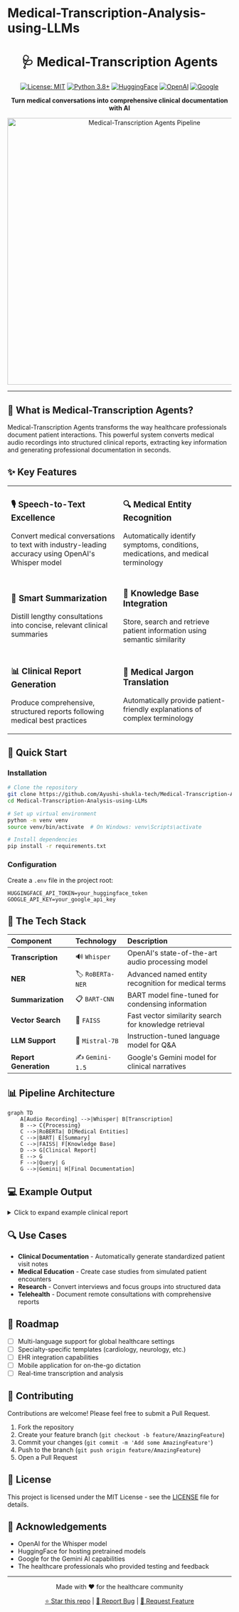 # Medical-Transcription-Analysis-using-LLMs
<div align="center">
  
# 🩺 Medical-Transcription Agents

[![License: MIT](https://img.shields.io/badge/License-MIT-blue.svg)](https://opensource.org/licenses/MIT)
[![Python 3.8+](https://img.shields.io/badge/python-3.8+-blue.svg)](https://www.python.org/downloads/)
[![HuggingFace](https://img.shields.io/badge/🤗-HuggingFace-yellow.svg)](https://huggingface.co/)
[![OpenAI](https://img.shields.io/badge/OpenAI-Whisper-green.svg)](https://openai.com/)
[![Google](https://img.shields.io/badge/Google-Gemini-red.svg)](https://ai.google.dev/)

**Turn medical conversations into comprehensive clinical documentation with AI**

</div>

<p align="center">
  <img src="![image](https://github.com/user-attachments/assets/c0263c64-15ca-4cf1-b693-fe0f54d5ef23)" alt="Medical-Transcription Agents Pipeline" width="600"/>
</p>

---

## 🌟 What is Medical-Transcription Agents?

Medical-Transcription Agents transforms the way healthcare professionals document patient interactions. This powerful system converts medical audio recordings into structured clinical reports, extracting key information and generating professional documentation in seconds.


## ✨ Key Features

<table>
  <tr>
    <td width="50%">
      <h3>🎙️ Speech-to-Text Excellence</h3>
      <p>Convert medical conversations to text with industry-leading accuracy using OpenAI's Whisper model</p>
    </td>
    <td width="50%">
      <h3>🔍 Medical Entity Recognition</h3>
      <p>Automatically identify symptoms, conditions, medications, and medical terminology</p>
    </td>
  </tr>
  <tr>
    <td width="50%">
      <h3>📝 Smart Summarization</h3>
      <p>Distill lengthy consultations into concise, relevant clinical summaries</p>
    </td>
    <td width="50%">
      <h3>🧠 Knowledge Base Integration</h3>
      <p>Store, search and retrieve patient information using semantic similarity</p>
    </td>
  </tr>
  <tr>
    <td width="50%">
      <h3>📊 Clinical Report Generation</h3>
      <p>Produce comprehensive, structured reports following medical best practices</p>
    </td>
    <td width="50%">
      <h3>💬 Medical Jargon Translation</h3>
      <p>Automatically provide patient-friendly explanations of complex terminology</p>
    </td>
  </tr>
</table>

## 🚀 Quick Start

### Installation

```bash
# Clone the repository
git clone https://github.com/Ayushi-shukla-tech/Medical-Transcription-Analysis-using-LLMs.git
cd Medical-Transcription-Analysis-using-LLMs

# Set up virtual environment
python -m venv venv
source venv/bin/activate  # On Windows: venv\Scripts\activate

# Install dependencies
pip install -r requirements.txt
```

### Configuration

Create a `.env` file in the project root:

```
HUGGINGFACE_API_TOKEN=your_huggingface_token
GOOGLE_API_KEY=your_google_api_key
```

## 🔧 The Tech Stack

<div align="center">
  
| Component | Technology | Description |
|:----------|:-----------|:------------|
| **Transcription** | 🔊 `Whisper` | OpenAI's state-of-the-art audio processing model |
| **NER** | 🏷️ `RoBERTa-NER` | Advanced named entity recognition for medical terms |
| **Summarization** | 📋 `BART-CNN` | BART model fine-tuned for condensing information |
| **Vector Search** | 🔎 `FAISS` | Fast vector similarity search for knowledge retrieval |
| **LLM Support** | 🧠 `Mistral-7B` | Instruction-tuned language model for Q&A |
| **Report Generation** | ✍️ `Gemini-1.5` | Google's Gemini model for clinical narratives |

</div>

## 📊 Pipeline Architecture

```mermaid
graph TD
    A[Audio Recording] -->|Whisper| B[Transcription]
    B --> C{Processing}
    C -->|RoBERTa| D[Medical Entities]
    C -->|BART| E[Summary]
    C -->|FAISS| F[Knowledge Base]
    D --> G[Clinical Report]
    E --> G
    F -->|Query| G
    G -->|Gemini| H[Final Documentation]
```

## 💻 Example Output

<details>
<summary>Click to expand example clinical report</summary>

```markdown
### **Patient Clinical Report**  
**Patient Information:**  
- Name: Asha Kumari
- Age: 45  
- Gender: Male  
- Date of Visit: February 10, 2025  
- Physician: Dr. Saurabh
  
### **Chief Complaint & History:**  
- **Primary Symptoms:** Persistent cough (2 weeks), fatigue, mild fever (100.2°F)  
- **Medical History:** Hypertension (10 years), Type 2 Diabetes (5 years)  
- **Medications:** Lisinopril 10mg, Metformin 500mg  
- **Allergies:** Penicillin  
  
### **Assessment & Diagnosis:**  
- **Provisional Diagnosis:** Acute bronchitis  
- **Differential Diagnosis:** COVID-19, Seasonal influenza, Pneumonia  

[continues...]
```
</details>

## 🔍 Use Cases

- **Clinical Documentation** - Automatically generate standardized patient visit notes
- **Medical Education** - Create case studies from simulated patient encounters
- **Research** - Convert interviews and focus groups into structured data
- **Telehealth** - Document remote consultations with comprehensive reports

## 🌱 Roadmap

- [ ] Multi-language support for global healthcare settings
- [ ] Specialty-specific templates (cardiology, neurology, etc.)
- [ ] EHR integration capabilities
- [ ] Mobile application for on-the-go dictation
- [ ] Real-time transcription and analysis

## 🤝 Contributing

Contributions are welcome! Please feel free to submit a Pull Request.

1. Fork the repository
2. Create your feature branch (`git checkout -b feature/AmazingFeature`)
3. Commit your changes (`git commit -m 'Add some AmazingFeature'`)
4. Push to the branch (`git push origin feature/AmazingFeature`)
5. Open a Pull Request

## 📜 License

This project is licensed under the MIT License - see the [LICENSE](LICENSE) file for details.

## 🙏 Acknowledgements

- OpenAI for the Whisper model
- HuggingFace for hosting pretrained models
- Google for the Gemini AI capabilities
- The healthcare professionals who provided testing and feedback

---

<div align="center">
  
Made with ❤️ for the healthcare community

[⭐ Star this repo](https://github.com/Ayushi-shukla-tech/Medical-Transcription-Analysis-using-LLMs) | [🐛 Report Bug](https://github.com/Ayushi-shukla-tech/Medical-Transcription-Analysis-using-LLMs/issues) | [📝 Request Feature](https://github.comAyushi-shukla-tech/Medical-Transcription-Analysis-using-LLMs/issues)

</div>
